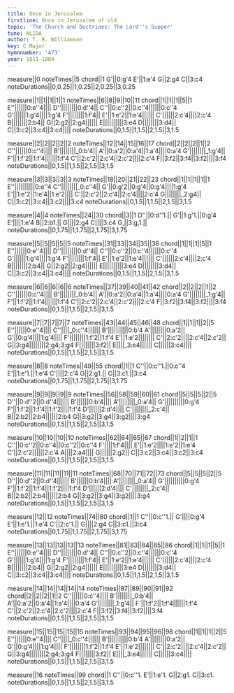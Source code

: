 ```yaml
---
title: Once in Jerusalem
firstline: Once in Jerusalem of old
topic: 'The Church and Doctrines: The Lord''s Supper'
tune: ALIDA
author: T. R. Williamson
key: C Major
hymnnumber: '473'
year: 1811-1884
---
```

measure||0
noteTimes||5
chord||1
G'||0:g'4
E'||1:e'4
G||2:g4
C||3:c4
noteDurations||0,0.25||1,0.25||2,0.25||3,0.25

measure||1||1||1||1||1
noteTimes||6||8||9||10||11
chord||1||1||1||5||1
E''||||||0:e''4||||
D''||||||||0:d''4||
C''||0:c''2||0:c''4||||||0:c''4
G'||||||1:g'4||||1:g'4
F'||||||||1:f'4||
E'||1:e'2||1:e'4||||||
C'||||||2:c'4||||2:c'4
B||||||||2:b4||
G||2:g2||2:g4||||||
E||||||||||3:e4
D||||||||3:d4||
C||3:c2||3:c4||3:c4||||
noteDurations||0,1.5||1,1.5||2,1.5||3,1.5

measure||2||2||2||2||2
noteTimes||12||14||15||16||17
chord||2||2||2||1||2
C''||||||0:c''4||||
B'||||||||_0:b'4||
A'||0:a'2||0:a'4||1:a'4||||0:a'4
G'||||||||_1:g'4||
F'||1:f'2||1:f'4||||||1:f'4
C'||2:c'2||2:c'4||2:c'2||||2:c'4
F||3:f2||3:f4||3:f2||||3:f4
noteDurations||0,1.5||1,1.5||2,1.5||3,1.5

measure||3||3||3||3||3
noteTimes||18||20||21||22||23
chord||1||1||1||1||1
E''||||||||||0:e''4
C''||||||||_0:c''4||
G'||0:g'2||0:g'4||0:g'4||||1:g'4
E'||1:e'2||1:e'4||1:e'2||||
C'||2:c'2||2:c'4||2:c'4||||2:c'4
G||||||||_2:g4||
C||3:c2||3:c4||3:c2||||3:c4
noteDurations||0,1.5||1,1.5||2,1.5||3,1.5

measure||4||4
noteTimes||24||30
chord||3||1
D''||0:d''1.||
G'||1:g'1.||0:g'4
E'||||1:e'4
B||2:b1.||
G||||2:g4
C||||3:c4
G,||3:g,1.||
noteDurations||0,1.75||1,1.75||2,1.75||3,1.75

measure||5||5||5||5||5
noteTimes||31||33||34||35||36
chord||1||1||1||5||1
E''||||||0:e''4||||
D''||||||||0:d''4||
C''||0:c''2||0:c''4||||||0:c''4
G'||||||1:g'4||||1:g'4
F'||||||||1:f'4||
E'||1:e'2||1:e'4||||||
C'||||||2:c'4||||2:c'4
B||||||||2:b4||
G||2:g2||2:g4||||||
E||||||||||3:e4
D||||||||3:d4||
C||3:c2||3:c4||3:c4||||
noteDurations||0,1.5||1,1.5||2,1.5||3,1.5

measure||6||6||6||6||6
noteTimes||37||39||40||41||42
chord||2||2||2||1||2
C''||||||0:c''4||||
B'||||||||_0:b'4||
A'||0:a'2||0:a'4||1:a'4||||0:a'4
G'||||||||_1:g'4||
F'||1:f'2||1:f'4||||||1:f'4
C'||2:c'2||2:c'4||2:c'2||||2:c'4
F||3:f2||3:f4||3:f2||||3:f4
noteDurations||0,1.5||1,1.5||2,1.5||3,1.5

measure||7||7||7||7||7
noteTimes||43||44||45||46||48
chord||1||1||1||2||5
E''||||||0:e''4||||
C''||||_0:c''4||||||
B'||||||||||0:b'4
A'||||||||0:a'2||
G'||0:g'4||||1:g'4||||
F'||||||||1:f'2||1:f'4
E'||1:e'2||||||||
C'||2:c'2||||2:c'4||2:c'2||
G||3:g4||||||||2:g4;3:g4
F||||||||3:f2||
E||||_3:e4||||||
C||||||3:c4||||
noteDurations||0,1.5||1,1.5||2,1.5||3,1.5

measure||8||8
noteTimes||49||55
chord||1||1
C''||0:c''1.||0:c''4
E'||1:e'1.||1:e'4
C'||||2:c'4
G||2:g1.||
C||3:c1.||3:c4
noteDurations||0,1.75||1,1.75||2,1.75||3,1.75

measure||9||9||9||9||9
noteTimes||56||58||59||60||61
chord||5||5||5||2||5
D''||0:d''2||0:d''4||||||
B'||||||0:b'4||||
A'||||||||_0:a'4||
G'||||||||||0:g'4
F'||1:f'2||1:f'4||1:f'2||||1:f'4
D'||||||2:d'4||||
C'||||||||_2:c'4||
B||2:b2||2:b4||||||2:b4
G||3:g2||3:g4||3:g2||||3:g4
noteDurations||0,1.5||1,1.5||2,1.5||3,1.5

measure||10||10||10||10
noteTimes||62||64||65||67
chord||1||2||1||1
C''||0:c''2||0:c''4||0:c''2||0:c''4
F'||||1:f'4||||
E'||1:e'2||||1:e'2||1:e'4
C'||2:c'2||||||2:c'4
A||||2:a4||||
G||||||2:g2||
C||3:c2||3:c4||3:c2||3:c4
noteDurations||0,1.5||1,1.5||2,1.5||3,1.5

measure||11||11||11||11||11
noteTimes||68||70||71||72||73
chord||5||5||5||2||5
D''||0:d''2||0:d''4||||||
B'||||||0:b'4||||
A'||||||||_0:a'4||
G'||||||||||0:g'4
F'||1:f'2||1:f'4||1:f'2||||1:f'4
D'||||||2:d'4||||
C'||||||||_2:c'4||
B||2:b2||2:b4||||||2:b4
G||3:g2||3:g4||3:g2||||3:g4
noteDurations||0,1.5||1,1.5||2,1.5||3,1.5

measure||12||12
noteTimes||74||80
chord||1||1
C''||0:c''1.||
G'||||0:g'4
E'||1:e'1.||1:e'4
C'||2:c'1.||
G||||2:g4
C||3:c1.||3:c4
noteDurations||0,1.75||1,1.75||2,1.75||3,1.75

measure||13||13||13||13||13
noteTimes||81||83||84||85||86
chord||1||1||1||5||1
E''||||||0:e''4||||
D''||||||||0:d''4||
C''||0:c''2||0:c''4||||||0:c''4
G'||||||1:g'4||||1:g'4
F'||||||||1:f'4||
E'||1:e'2||1:e'4||||||
C'||||||2:c'4||||2:c'4
B||||||||2:b4||
G||2:g2||2:g4||||||
E||||||||||3:e4
D||||||||3:d4||
C||3:c2||3:c4||3:c4||||
noteDurations||0,1.5||1,1.5||2,1.5||3,1.5

measure||14||14||14||14||14
noteTimes||87||89||90||91||92
chord||2||2||2||1||2
C''||||||0:c''4||||
B'||||||||_0:b'4||
A'||0:a'2||0:a'4||1:a'4||||0:a'4
G'||||||||_1:g'4||
F'||1:f'2||1:f'4||||||1:f'4
C'||2:c'2||2:c'4||2:c'2||||2:c'4
F||3:f2||3:f4||3:f2||||3:f4
noteDurations||0,1.5||1,1.5||2,1.5||3,1.5

measure||15||15||15||15||15
noteTimes||93||94||95||96||98
chord||1||1||1||2||5
E''||||||0:e''4||||
C''||||_0:c''4||||||
B'||||||||||0:b'4
A'||||||||0:a'2||
G'||0:g'4||||1:g'4||||
F'||||||||1:f'2||1:f'4
E'||1:e'2||||||||
C'||2:c'2||||2:c'4||2:c'2||
G||3:g4||||||||2:g4;3:g4
F||||||||3:f2||
E||||_3:e4||||||
C||||||3:c4||||
noteDurations||0,1.5||1,1.5||2,1.5||3,1.5

measure||16
noteTimes||99
chord||1
C''||0:c''1.
E'||1:e'1.
G||2:g1.
C||3:c1.
noteDurations||0,1.5||1,1.5||2,1.5||3,1.5

